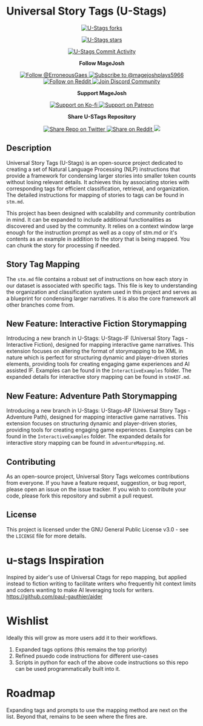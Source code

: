# Universal Story Tags (U-Stags)

<p align="center">
<a href="https://github.com/magejosh/u-stags/fork" target="blank">
<img src="https://img.shields.io/github/forks/magejosh/u-stags?style=for-the-badge" alt="U-Stags forks"/>
</a>
<p align="center">
<a href="https://github.com/magejosh/u-stags/stargazers" target="blank">
<img src="https://img.shields.io/github/stars/magejosh/u-stags?style=for-the-badge" alt="U-Stags stars"/>
</a>
<!-- Commented out the release badge as there's no specific release -->
<!-- <a href='https://github.com/magejosh/u-stags/releases'>
<img src='https://img.shields.io/github/release/magejosh/u-stags?&label=Latest&style=for-the-badge'>
</a> -->
<p align="center">
<a href="https://github.com/magejosh/u-stags/commits" target="blank">
<img src="https://img.shields.io/github/commit-activity/m/magejosh/u-stags?style=for-the-badge" alt="U-Stags Commit Activity"/>
</a>
</p>
<p align="center"><b>Follow MageJosh </b></p>

<p align="center">
<a href="https://twitter.com/ErroneousGaes" target="blank">
<img src="https://img.shields.io/twitter/follow/ErroneousGaes?label=Follow%20@ErroneousGaes&style=social" alt="Follow @ErroneousGaes"/>
</a>
<a href="https://www.youtube.com/channel/UCT1Y4ESuLjKiqtHrRcmr57w" target="_blank">
<img src="https://img.shields.io/twitter/url?label=Subscribe%20to%20@magejoshplays5966&logo=youtube&style=social&url=https://www.youtube.com/channel/UCT1Y4ESuLjKiqtHrRcmr57w" alt="Subscribe to @magejoshplays5966"/>
</a>
<a href="https://www.reddit.com/user/Significant-Ad-2921" target="_blank">
<img src="https://img.shields.io/twitter/url?label=Follow%20on%20Reddit&logo=reddit&style=social&url=https://www.reddit.com/user/Significant-Ad-2921" alt="Follow on Reddit"/>
</a>
<a href="https://discord.gg/5q5bvMFBm4" target="blank">
<img src="https://img.shields.io/discord/5q5bvMFBm4?label=Join%20Discord&logo=discord&style=social" alt="Join Discord Community"/>
</a>
</p>

<p align="center"><b>Support MageJosh</b></p>

<p align="center">
<a href="https://ko-fi.com/magejosh" target="_blank">
<img src="https://img.shields.io/twitter/url?label=Support%20on%20Ko-fi&logo=ko-fi&style=social&url=https://ko-fi.com/magejosh" alt="Support on Ko-fi"/>
</a>
<a href="https://www.patreon.com/Magejoshplays" target="_blank">
<img src="https://img.shields.io/twitter/url?label=Support%20on%20Patreon&logo=patreon&style=social&url=https://www.patreon.com/Magejoshplays" alt="Support on Patreon"/>
</a>
</p>

<p align="center"><b>Share U-STags Repository</b></p>

<p align="center">
<a href="https://twitter.com/intent/tweet?text=Check%20out%20this%20GitHub%20repository%20for%20Universal%20Story%20Tags%20(U-STags)%20-%20a%20framework%20for%20story%20tagging%20and%20mapping.&url=https://github.com/magejosh/u-stags&hashtags=U-STags,StoryMapping,NLP" target="blank">
<img src="https://img.shields.io/twitter/url?label=Share%20Repo%20on%20Twitter&logo=twitter&style=social&url=https://github.com/magejosh/u-stags" alt="Share Repo on Twitter"/>
</a> 
<a href="https://www.reddit.com/submit?url=https://github.com/magejosh/u-stags&title=Check%20out%20the%20U-STags%20GitHub%20repository%20for%20story%20tagging%20and%20mapping" target="blank">
<img src="https://img.shields.io/twitter/url?label=Share%20on%20Reddit&logo=reddit&style=social&url=https://github.com/magejosh/u-stags" alt="Share on Reddit"/>
</a>
<a href="mailto:?subject=Check%20out%20the%20U-STags%20GitHub%20repository&body=U-STags%20-%20A%20framework%20for%20story%20tagging%20and%20mapping.%3A%0Ahttps://github.com/magejosh/u-stags" target="_blank">
<img src="https://img.shields.io/twitter/url?label=Share%20via%20Email&logo=gmail&style=social&url=https://github.com/magejosh/u-stags"/></a> 
</p>

## Description

Universal Story Tags (U-Stags) is an open-source project dedicated to creating a set of Natural Language Processing (NLP) instructions that provide a framework for condensing larger stories into smaller token counts without losing relevant details. It achieves this by associating stories with corresponding tags for efficient classification, retrieval, and organization. The detailed instructions for mapping of stories to tags can be found in `stm.md`.

This project has been designed with scalability and community contribution in mind. It can be expanded to include additional functionalities as discovered and used by the community. It relies on a context window large enough for the instruction prompt as well as a copy of stm.md or it's contents as an example in addition to the story that is being mapped. You can chunk the story for processing if needed.

## Story Tag Mapping

The `stm.md` file contains a robust set of instructions on how each story in our dataset is associated with specific tags. This file is key to understanding the organization and classification system used in this project and serves as a blueprint for condensing larger narratives. It is also the core framework all other branches come from.

## New Feature: Interactive Fiction Storymapping

Introducing a new branch in U-Stags: U-Stags-IF (Universal Story Tags - Interactive Fiction), designed for mapping interactive game narratives. This extension focuses on altering the format of storymapping to be XML in nature which is perfect for structuring dynamic and player-driven stories elements, providing tools for creating engaging game experiences and AI assisted IF. Examples can be found in the `InteractiveExamples` folder. The expanded details for interactive story mapping can be found in `stm4IF.md`.

## New Feature: Adventure Path Storymapping

Introducing a new branch in U-Stags: U-Stags-AP (Universal Story Tags - Adventure Path), designed for mapping interactive game narratives. This extension focuses on structuring dynamic and player-driven stories, providing tools for creating engaging game experiences. Examples can be found in the `InteractiveExamples` folder. The expanded details for interactive story mapping can be found in `adventureMapping.md`.

## Contributing

As an open-source project, Universal Story Tags welcomes contributions from everyone. If you have a feature request, suggestion, or bug report, please open an issue on the issue tracker. If you wish to contribute your code, please fork this repository and submit a pull request.

## License

This project is licensed under the GNU General Public License v3.0 - see the `LICENSE` file for more details.

# u-stags Inspiration

Inspired by aider's use of Universal Ctags for repo mapping, but applied instead to fiction writing to facilitate writers who frequently hit context limits and coders wanting to make AI leveraging tools for writers.
https://github.com/paul-gauthier/aider

# Wishlist

Ideally this will grow as more users add it to their workflows.

1. Expanded tags options (this remains the top priority)
2. Refined psuedo code instructions for different use-cases
3. Scripts in python for each of the above code instructions so this repo can be used programmatically built into it.

# Roadmap

Expanding tags and prompts to use the mapping method are next on the list.
Beyond that, remains to be seen where the fires are.
